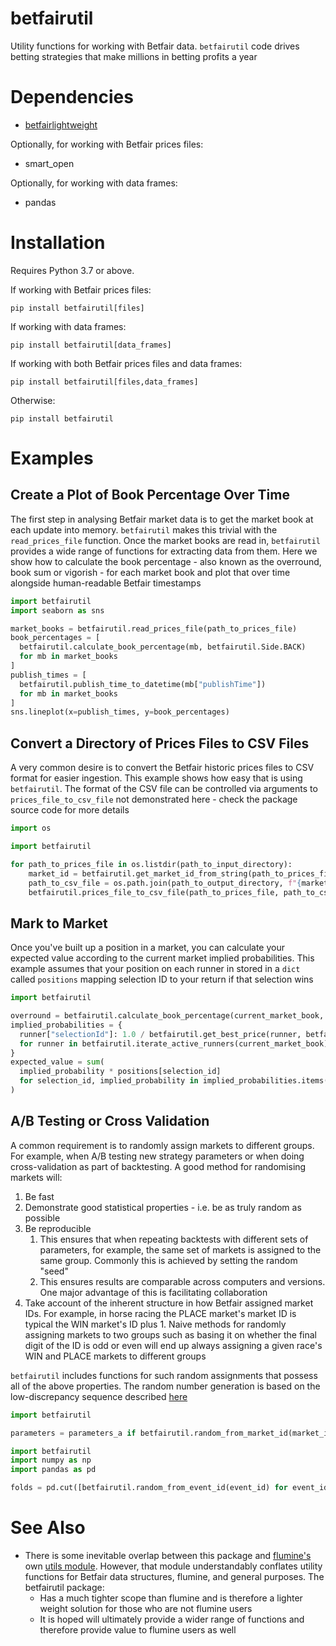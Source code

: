 # betfairutil

Utility functions for working with Betfair data. `betfairutil` code drives betting strategies that make millions in
betting profits a year

# Dependencies

* [betfairlightweight](https://github.com/liampauling/betfair)

Optionally, for working with Betfair prices files:

* smart_open

Optionally, for working with data frames:

* pandas

# Installation

Requires Python 3.7 or above.

If working with Betfair prices files:

```
pip install betfairutil[files]
```

If working with data frames:

```
pip install betfairutil[data_frames]
```

If working with both Betfair prices files and data frames:

```
pip install betfairutil[files,data_frames]
```

Otherwise:

```
pip install betfairutil
```

# Examples

## Create a Plot of Book Percentage Over Time

The first step in analysing Betfair market data is to get the market book at each update into memory. `betfairutil`
makes this trivial with the `read_prices_file` function. Once the market books are read in, `betfairutil` provides a
wide range of functions for extracting data from them. Here we show how to calculate the book percentage - also known as
the overround, book sum or vigorish - for each market book and plot that over time alongside human-readable Betfair
timestamps

```python
import betfairutil
import seaborn as sns

market_books = betfairutil.read_prices_file(path_to_prices_file)
book_percentages = [
  betfairutil.calculate_book_percentage(mb, betfairutil.Side.BACK)
  for mb in market_books
]
publish_times = [
  betfairutil.publish_time_to_datetime(mb["publishTime"])
  for mb in market_books
]
sns.lineplot(x=publish_times, y=book_percentages)
```

## Convert a Directory of Prices Files to CSV Files

A very common desire is to convert the Betfair historic prices files to CSV format for easier ingestion. This example
shows how easy that is using `betfairutil`. The format of the CSV file can be controlled via arguments to
`prices_file_to_csv_file` not demonstrated here - check the package source code for more details

```python
import os

import betfairutil

for path_to_prices_file in os.listdir(path_to_input_directory):
    market_id = betfairutil.get_market_id_from_string(path_to_prices_file)
    path_to_csv_file = os.path.join(path_to_output_directory, f"{market_id}.csv")
    betfairutil.prices_file_to_csv_file(path_to_prices_file, path_to_csv_file)
```

## Mark to Market

Once you've built up a position in a market, you can calculate your expected value according to the current market
implied probabilities. This example assumes that your position on each runner in stored in a `dict` called `positions`
mapping selection ID to your return if that selection wins

```python
import betfairutil

overround = betfairutil.calculate_book_percentage(current_market_book, betfairutil.Side.BACK)
implied_probabilities = {
  runner["selectionId"]: 1.0 / betfairutil.get_best_price(runner, betfairutil.Side.BACK) / overround
  for runner in betfairutil.iterate_active_runners(current_market_book)
}
expected_value = sum(
  implied_probability * positions[selection_id]
  for selection_id, implied_probability in implied_probabilities.items()
)
```

## A/B Testing or Cross Validation

A common requirement is to randomly assign markets to different groups. For example, when A/B testing new strategy
parameters or when doing cross-validation as part of backtesting. A good method for randomising markets will:

1. Be fast
2. Demonstrate good statistical properties - i.e. be as truly random as possible
3. Be reproducible
    1. This ensures that when repeating backtests with different sets of parameters, for example, the same set of
       markets is assigned to the same group. Commonly this is achieved by setting the random "seed"
    2. This ensures results are comparable across computers and versions. One major advantage of this is facilitating
       collaboration
4. Take account of the inherent structure in how Betfair assigned market IDs. For example, in horse racing the PLACE
   market's market ID is typical the WIN market's ID plus 1. Naive methods for randomly assigning markets to two groups
   such as basing it on whether the final digit of the ID is odd or even will end up always assigning a given race's
   WIN and PLACE markets to different groups

`betfairutil` includes functions for such random assignments that possess all of the above properties. The random number
generation is based on the low-discrepancy sequence described
[here](http://extremelearning.com.au/unreasonable-effectiveness-of-quasirandom-sequences/)

```python
import betfairutil

parameters = parameters_a if betfairutil.random_from_market_id(market_id) < 0.5 else parameters_b
```

```python
import betfairutil
import numpy as np
import pandas as pd

folds = pd.cut([betfairutil.random_from_event_id(event_id) for event_id in event_ids], np.arange(0, 1.1, 0.1))
```

# See Also

* There is some inevitable overlap between this package and [flumine's](https://github.com/liampauling/flumine) own
  [utils module](https://github.com/liampauling/flumine/blob/master/flumine/utils.py). However, that module
  understandably conflates utility functions for Betfair data structures, flumine, and general purposes. The betfairutil
  package:
    * Has a much tighter scope than flumine and is therefore a lighter weight solution for those who are not flumine
    users
    * It is hoped will ultimately provide a wider range of functions and therefore provide value to flumine users as 
    well

